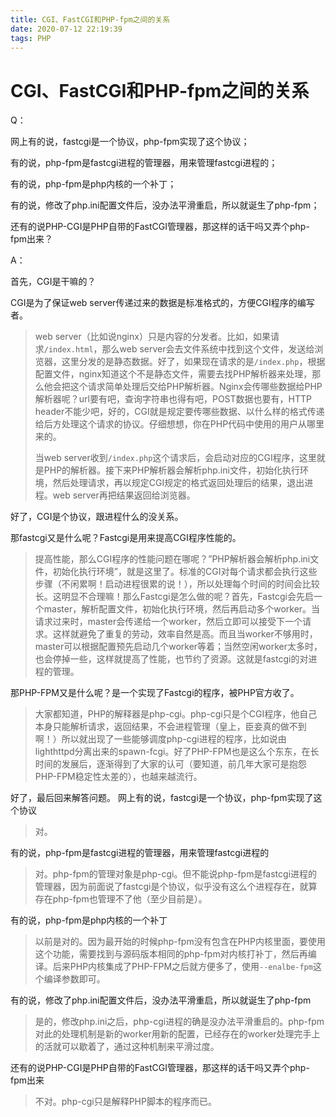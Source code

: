```yaml
---
title: CGI、FastCGI和PHP-fpm之间的关系
date: 2020-07-12 22:19:39
tags: PHP
---
```


# CGI、FastCGI和PHP-fpm之间的关系

Q：

网上有的说，fastcgi是一个协议，php-fpm实现了这个协议；

有的说，php-fpm是fastcgi进程的管理器，用来管理fastcgi进程的；

有的说，php-fpm是php内核的一个补丁；

有的说，修改了php.ini配置文件后，没办法平滑重启，所以就诞生了php-fpm；

还有的说PHP-CGI是PHP自带的FastCGI管理器，那这样的话干吗又弄个php-fpm出来？

<!-- more -->

A：

首先，CGI是干嘛的？

CGI是为了保证web server传递过来的数据是标准格式的，方便CGI程序的编写者。

> web server（比如说nginx）只是内容的分发者。比如，如果请求`/index.html`，那么web server会去文件系统中找到这个文件，发送给浏览器，这里分发的是静态数据。好了，如果现在请求的是`/index.php`，根据配置文件，nginx知道这个不是静态文件，需要去找PHP解析器来处理，那么他会把这个请求简单处理后交给PHP解析器。Nginx会传哪些数据给PHP解析器呢？url要有吧，查询字符串也得有吧，POST数据也要有，HTTP header不能少吧，好的，CGI就是规定要传哪些数据、以什么样的格式传递给后方处理这个请求的协议。仔细想想，你在PHP代码中使用的用户从哪里来的。
>
> 当web server收到`/index.php`这个请求后，会启动对应的CGI程序，这里就是PHP的解析器。接下来PHP解析器会解析php.ini文件，初始化执行环境，然后处理请求，再以规定CGI规定的格式返回处理后的结果，退出进程。web server再把结果返回给浏览器。

好了，CGI是个协议，跟进程什么的没关系。

那fastcgi又是什么呢？Fastcgi是用来提高CGI程序性能的。

> 提高性能，那么CGI程序的性能问题在哪呢？”PHP解析器会解析php.ini文件，初始化执行环境”，就是这里了。标准的CGI对每个请求都会执行这些步骤（不闲累啊！启动进程很累的说！），所以处理每个时间的时间会比较长。这明显不合理嘛！那么Fastcgi是怎么做的呢？首先，Fastcgi会先启一个master，解析配置文件，初始化执行环境，然后再启动多个worker。当请求过来时，master会传递给一个worker，然后立即可以接受下一个请求。这样就避免了重复的劳动，效率自然是高。而且当worker不够用时，master可以根据配置预先启动几个worker等着；当然空闲worker太多时，也会停掉一些，这样就提高了性能，也节约了资源。这就是fastcgi的对进程的管理。

那PHP-FPM又是什么呢？是一个实现了Fastcgi的程序，被PHP官方收了。

> 大家都知道，PHP的解释器是php-cgi。php-cgi只是个CGI程序，他自己本身只能解析请求，返回结果，不会进程管理（皇上，臣妾真的做不到啊！）所以就出现了一些能够调度php-cgi进程的程序，比如说由lighthttpd分离出来的spawn-fcgi。好了PHP-FPM也是这么个东东，在长时间的发展后，逐渐得到了大家的认可（要知道，前几年大家可是抱怨PHP-FPM稳定性太差的），也越来越流行。

好了，最后回来解答问题。
网上有的说，fastcgi是一个协议，php-fpm实现了这个协议

> 对。

有的说，php-fpm是fastcgi进程的管理器，用来管理fastcgi进程的

> 对。php-fpm的管理对象是php-cgi。但不能说php-fpm是fastcgi进程的管理器，因为前面说了fastcgi是个协议，似乎没有这么个进程存在，就算存在php-fpm也管理不了他（至少目前是）。

有的说，php-fpm是php内核的一个补丁

> 以前是对的。因为最开始的时候php-fpm没有包含在PHP内核里面，要使用这个功能，需要找到与源码版本相同的php-fpm对内核打补丁，然后再编译。后来PHP内核集成了PHP-FPM之后就方便多了，使用`--enalbe-fpm`这个编译参数即可。

有的说，修改了php.ini配置文件后，没办法平滑重启，所以就诞生了php-fpm

> 是的，修改php.ini之后，php-cgi进程的确是没办法平滑重启的。php-fpm对此的处理机制是新的worker用新的配置，已经存在的worker处理完手上的活就可以歇着了，通过这种机制来平滑过度。

还有的说PHP-CGI是PHP自带的FastCGI管理器，那这样的话干吗又弄个php-fpm出来

> 不对。php-cgi只是解释PHP脚本的程序而已。